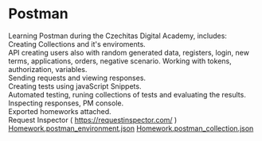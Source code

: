 # Postman

Learning Postman during the Czechitas Digital Academy, includes: <br>
Creating Collections and it's enviroments. <br>
API creating users also with random generated data, registers, login, new terms, applications, orders, negative scenario.
Working with tokens, authorization, variables.  <br>
Sending requests and viewing responses. <br>
Creating tests using javaScript Snippets. <br>
Automated testing, runing collections of tests and evaluating the results. <br>
Inspecting responses, PM console. <br>
Exported homeworks attached. <br>
Request Inspector ( https://requestinspector.com/ ) <br>
[Homework.postman_environment.json](https://github.com/LinAdame/Postman/files/13052727/Homework.postman_environment.json)
[Homework.postman_collection.json](https://github.com/LinAdame/Postman/files/13052725/Homework.postman_collection.json)
